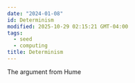 ```yaml
---
date: "2024-01-08"
id: Determinism
modified: 2025-10-29 02:15:21 GMT-04:00
tags:
  - seed
  - computing
title: Determinism
---
```


The argument from Hume

